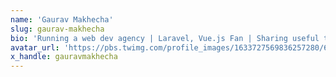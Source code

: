 ```yaml
---
name: 'Gaurav Makhecha'
slug: gaurav-makhecha
bio: 'Running a web dev agency | Laravel, Vue.js Fan | Sharing useful tweets for Laravel developers | A Speaker'
avatar_url: 'https://pbs.twimg.com/profile_images/1633727569836257280/6DIlmq2E_200x200.jpg'
x_handle: gauravmakhecha
---
```

